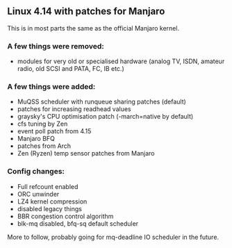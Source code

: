 ## Linux 4.14 with patches for Manjaro

This is in most parts the same as the official Manjaro kernel.

### A few things were removed: 
- modules for very old or specialised hardware (analog TV, ISDN, amateur radio, old SCSI and PATA, FC, IB etc.) 

### A few things were added:
- MuQSS scheduler with runqueue sharing patches (default)
- patches for increasing readhead values
- graysky's CPU optimisation patch (-march=native by default)
- cfs tuning by Zen
- event poll patch from 4.15
- Manjaro BFQ
- patches from Arch
- Zen (Ryzen) temp sensor patches from Manjaro

### Config changes:
- Full refcount enabled
- ORC unwinder
- LZ4 kernel compression
- disabled legacy things
- BBR congestion control algorithm
- blk-mq disabled, bfq-sq default scheduler

More to follow, probably going for mq-deadline IO scheduler in the future.
